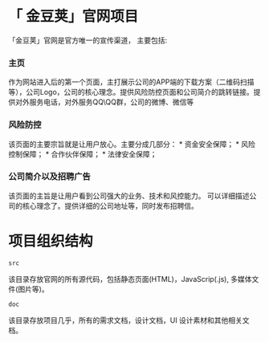 # 「 金豆荚」官网项目

「金豆荚」官网是官方唯一的宣传渠道， 主要包括:

### 主页

作为网站进入后的第一个页面，主打展示公司的APP端的下载方案（二维码扫描等），公司Logo，公司的核心理念。提供风险防控页面和公司简介的跳转链接。提供对外服务电话，对外服务QQ\QQ群，公司的微博、微信等
          
### 风险防控

该页面的主要宗旨就是让用户放心。主要分成几部分：
	* 资金安全保障；
	* 风险控制保障；
	* 合作伙伴保障；
	* 法律安全保障；

### 公司简介以及招聘广告
             
该页面的主旨是让用户看到公司强大的业务、技术和风控能力。 可以详细描述公司的核心理念了。提供详细的公司地址等，同时发布招聘信。

# 项目组织结构
`src` 

该目录存放官网的所有源代码，包括静态页面(HTML)，JavaScrip(.js), 多媒体文件(图片等)。

`doc`

该目录存放项目几乎，所有的需求文档，设计文档，UI 设计素材和其他相关文档。
